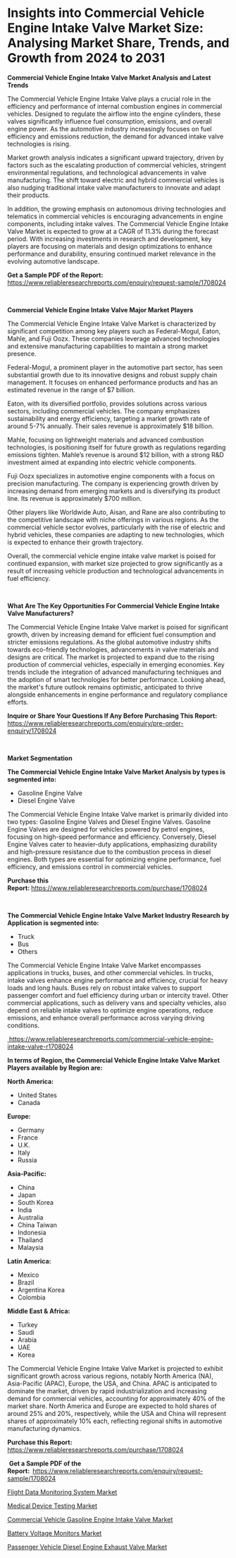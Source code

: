 <p><h1>Insights into Commercial Vehicle Engine Intake Valve Market Size: Analysing Market Share, Trends, and Growth from 2024 to 2031</h1></p><p><strong>Commercial Vehicle Engine Intake Valve Market Analysis and Latest Trends</strong></p>
<p><p>The Commercial Vehicle Engine Intake Valve plays a crucial role in the efficiency and performance of internal combustion engines in commercial vehicles. Designed to regulate the airflow into the engine cylinders, these valves significantly influence fuel consumption, emissions, and overall engine power. As the automotive industry increasingly focuses on fuel efficiency and emissions reduction, the demand for advanced intake valve technologies is rising.</p><p>Market growth analysis indicates a significant upward trajectory, driven by factors such as the escalating production of commercial vehicles, stringent environmental regulations, and technological advancements in valve manufacturing. The shift toward electric and hybrid commercial vehicles is also nudging traditional intake valve manufacturers to innovate and adapt their products.</p><p>In addition, the growing emphasis on autonomous driving technologies and telematics in commercial vehicles is encouraging advancements in engine components, including intake valves. The Commercial Vehicle Engine Intake Valve Market is expected to grow at a CAGR of 11.3% during the forecast period. With increasing investments in research and development, key players are focusing on materials and design optimizations to enhance performance and durability, ensuring continued market relevance in the evolving automotive landscape.</p></p>
<p><strong>Get a Sample PDF of the Report:&nbsp;</strong> <a href="https://www.reliableresearchreports.com/enquiry/request-sample/1708024?utm_campaign=117&utm_medium=2&utm_source=Github&utm_content=ia&utm_term=07102024&utm_id=commercial-vehicle-engine-intake-valve">https://www.reliableresearchreports.com/enquiry/request-sample/1708024</a></p>
<p>&nbsp;</p>
<p><strong>Commercial Vehicle Engine Intake Valve Major Market Players</strong></p>
<p><p>The Commercial Vehicle Engine Intake Valve Market is characterized by significant competition among key players such as Federal-Mogul, Eaton, Mahle, and Fuji Oozx. These companies leverage advanced technologies and extensive manufacturing capabilities to maintain a strong market presence. </p><p>Federal-Mogul, a prominent player in the automotive part sector, has seen substantial growth due to its innovative designs and robust supply chain management. It focuses on enhanced performance products and has an estimated revenue in the range of $7 billion.</p><p>Eaton, with its diversified portfolio, provides solutions across various sectors, including commercial vehicles. The company emphasizes sustainability and energy efficiency, targeting a market growth rate of around 5-7% annually. Their sales revenue is approximately $18 billion.</p><p>Mahle, focusing on lightweight materials and advanced combustion technologies, is positioning itself for future growth as regulations regarding emissions tighten. Mahle’s revenue is around $12 billion, with a strong R&D investment aimed at expanding into electric vehicle components.</p><p>Fuji Oozx specializes in automotive engine components with a focus on precision manufacturing. The company is experiencing growth driven by increasing demand from emerging markets and is diversifying its product line. Its revenue is approximately $700 million.</p><p>Other players like Worldwide Auto, Aisan, and Rane are also contributing to the competitive landscape with niche offerings in various regions. As the commercial vehicle sector evolves, particularly with the rise of electric and hybrid vehicles, these companies are adapting to new technologies, which is expected to enhance their growth trajectory.</p><p>Overall, the commercial vehicle engine intake valve market is poised for continued expansion, with market size projected to grow significantly as a result of increasing vehicle production and technological advancements in fuel efficiency.</p></p>
<p>&nbsp;</p>
<p><strong>What Are The Key Opportunities For Commercial Vehicle Engine Intake Valve Manufacturers?</strong></p>
<p><p>The Commercial Vehicle Engine Intake Valve market is poised for significant growth, driven by increasing demand for efficient fuel consumption and stricter emissions regulations. As the global automotive industry shifts towards eco-friendly technologies, advancements in valve materials and designs are critical. The market is projected to expand due to the rising production of commercial vehicles, especially in emerging economies. Key trends include the integration of advanced manufacturing techniques and the adoption of smart technologies for better performance. Looking ahead, the market's future outlook remains optimistic, anticipated to thrive alongside enhancements in engine performance and regulatory compliance efforts.</p></p>
<p><strong>Inquire or Share Your Questions If Any Before Purchasing This Report:</strong> <a href="https://www.reliableresearchreports.com/enquiry/pre-order-enquiry/1708024?utm_campaign=117&utm_medium=2&utm_source=Github&utm_content=ia&utm_term=07102024&utm_id=commercial-vehicle-engine-intake-valve">https://www.reliableresearchreports.com/enquiry/pre-order-enquiry/1708024</a></p>
<p>&nbsp;</p>
<p><strong>Market Segmentation</strong></p>
<p><strong>The Commercial Vehicle Engine Intake Valve Market Analysis by types is segmented into:</strong></p>
<p><ul><li>Gasoline Engine Valve</li><li>Diesel Engine Valve</li></ul></p>
<p><p>The Commercial Vehicle Engine Intake Valve market is primarily divided into two types: Gasoline Engine Valves and Diesel Engine Valves. Gasoline Engine Valves are designed for vehicles powered by petrol engines, focusing on high-speed performance and efficiency. Conversely, Diesel Engine Valves cater to heavier-duty applications, emphasizing durability and high-pressure resistance due to the combustion process in diesel engines. Both types are essential for optimizing engine performance, fuel efficiency, and emissions control in commercial vehicles.</p></p>
<p><strong>Purchase this Report:&nbsp;</strong><a href="https://www.reliableresearchreports.com/purchase/1708024?utm_campaign=117&utm_medium=2&utm_source=Github&utm_content=ia&utm_term=07102024&utm_id=commercial-vehicle-engine-intake-valve">https://www.reliableresearchreports.com/purchase/1708024</a></p>
<p>&nbsp;</p>
<p><strong>The Commercial Vehicle Engine Intake Valve Market Industry Research by Application is segmented into:</strong></p>
<p><ul><li>Truck</li><li>Bus</li><li>Others</li></ul></p>
<p><p>The Commercial Vehicle Engine Intake Valve Market encompasses applications in trucks, buses, and other commercial vehicles. In trucks, intake valves enhance engine performance and efficiency, crucial for heavy loads and long hauls. Buses rely on robust intake valves to support passenger comfort and fuel efficiency during urban or intercity travel. Other commercial applications, such as delivery vans and specialty vehicles, also depend on reliable intake valves to optimize engine operations, reduce emissions, and enhance overall performance across varying driving conditions.</p></p>
<p><a href="https://www.reliableresearchreports.com/commercial-vehicle-engine-intake-valve-r1708024?utm_campaign=117&utm_medium=2&utm_source=Github&utm_content=ia&utm_term=07102024&utm_id=commercial-vehicle-engine-intake-valve">&nbsp;https://www.reliableresearchreports.com/commercial-vehicle-engine-intake-valve-r1708024</a></p>
<p><strong>In terms of Region, the Commercial Vehicle Engine Intake Valve Market Players available by Region are:</strong></p>
<p>
    <p> <strong> North America: </strong>
        <ul>
            <li>United States</li>
            <li>Canada</li>
        </ul>
        </p> 
    <p> <strong> Europe: </strong>
        <ul>
            <li>Germany</li>
            <li>France</li>
            <li>U.K.</li>
            <li>Italy</li>
            <li>Russia</li>
        </ul>
        </p> 
    <p> <strong> Asia-Pacific: </strong>
        <ul>
            <li>China</li>
            <li>Japan</li>
            <li>South Korea</li>
            <li>India</li>
            <li>Australia</li>
            <li>China Taiwan</li>
            <li>Indonesia</li>
            <li>Thailand</li>
            <li>Malaysia</li>
        </ul>
        </p> 
    <p> <strong> Latin America: </strong>
        <ul>
            <li>Mexico</li>
            <li>Brazil</li>
            <li>Argentina Korea</li>
            <li>Colombia</li>
        </ul>
        </p> 
    <p> <strong> Middle East & Africa: </strong>
        <ul>
            <li>Turkey</li>
            <li>Saudi</li>
            <li>Arabia</li>
            <li>UAE</li>
            <li>Korea</li>
        </ul>
    </p>
    </p>
<p><p>The Commercial Vehicle Engine Intake Valve Market is projected to exhibit significant growth across various regions, notably North America (NA), Asia-Pacific (APAC), Europe, the USA, and China. APAC is anticipated to dominate the market, driven by rapid industrialization and increasing demand for commercial vehicles, accounting for approximately 40% of the market share. North America and Europe are expected to hold shares of around 25% and 20%, respectively, while the USA and China will represent shares of approximately 10% each, reflecting regional shifts in automotive manufacturing dynamics.</p></p>
<p><strong>Purchase this Report: </strong><a href="https://www.reliableresearchreports.com/purchase/1708024?utm_campaign=117&utm_medium=2&utm_source=Github&utm_content=ia&utm_term=07102024&utm_id=commercial-vehicle-engine-intake-valve">https://www.reliableresearchreports.com/purchase/1708024</a></p>
<p>&nbsp;<strong>Get a Sample PDF of the Report:&nbsp;&nbsp;</strong><a href="https://www.reliableresearchreports.com/enquiry/request-sample/1708024?utm_campaign=117&utm_medium=2&utm_source=Github&utm_content=ia&utm_term=07102024&utm_id=commercial-vehicle-engine-intake-valve">https://www.reliableresearchreports.com/enquiry/request-sample/1708024</a></p>
<p><strong></strong></p>
<p><p><a href="https://www.linkedin.com/pulse/global-perspectives-flight-data-monitoring-system-market-calve?utm_campaign=117&utm_medium=2&utm_source=Github&utm_content=ia&utm_term=07102024&utm_id=commercial-vehicle-engine-intake-valve">Flight Data Monitoring System Market</a></p><p><a href="https://www.linkedin.com/pulse/opportunities-challenges-medical-device-testing-market-ogmxe?utm_campaign=117&utm_medium=2&utm_source=Github&utm_content=ia&utm_term=07102024&utm_id=commercial-vehicle-engine-intake-valve">Medical Device Testing Market</a></p><p><a href="https://github.com/AshikRahman991/Market-Research-Report-List-1/blob/main/commercial-vehicle-gasoline-engine-intake-valve-market.md?utm_campaign=117&utm_medium=2&utm_source=Github&utm_content=ia&utm_term=07102024&utm_id=commercial-vehicle-engine-intake-valve">Commercial Vehicle Gasoline Engine Intake Valve Market</a></p><p><a href="https://issuu.com/reportprime-2/docs/battery-voltage-monitors-market-siz_46ee5faa1a456f?utm_campaign=117&utm_medium=2&utm_source=Github&utm_content=ia&utm_term=07102024&utm_id=commercial-vehicle-engine-intake-valve">Battery Voltage Monitors Market</a></p><p><a href="https://github.com/napierswinnyfg/Market-Research-Report-List-1/blob/main/passenger-vehicle-diesel-engine-exhaust-valve-market.md?utm_campaign=117&utm_medium=2&utm_source=Github&utm_content=ia&utm_term=07102024&utm_id=commercial-vehicle-engine-intake-valve">Passenger Vehicle Diesel Engine Exhaust Valve Market</a></p></p>